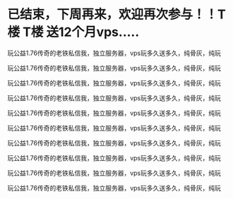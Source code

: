 # 已结束，下周再来，欢迎再次参与！！T楼 T楼 送12个月vps.....


玩公益1.76传奇的老铁私信我，独立服务器，vps玩多久送多久，纯骨灰，纯玩

玩公益1.76传奇的老铁私信我，独立服务器，vps玩多久送多久，纯骨灰，纯玩

玩公益1.76传奇的老铁私信我，独立服务器，vps玩多久送多久，纯骨灰，纯玩

玩公益1.76传奇的老铁私信我，独立服务器，vps玩多久送多久，纯骨灰，纯玩<img id="aimg_m208Z" onclick="zoom(this, this.src, 0, 0, 0)" class="zoom" src="https://cdn.jsdelivr.net/gh/hishis/forum-master/public/images/patch.gif" onmouseover="img_onmouseoverfunc(this)" onload="thumbImg(this)" border="0" alt="" />

玩公益1.76传奇的老铁私信我，独立服务器，vps玩多久送多久，纯骨灰，纯玩

玩公益1.76传奇的老铁私信我，独立服务器，vps玩多久送多久，纯骨灰，纯玩

玩公益1.76传奇的老铁私信我，独立服务器，vps玩多久送多久，纯骨灰，纯玩

玩公益1.76传奇的老铁私信我，独立服务器，vps玩多久送多久，纯骨灰，纯玩<img id="aimg_ek5zQ" onclick="zoom(this, this.src, 0, 0, 0)" class="zoom" src="https://cdn.jsdelivr.net/gh/hishis/forum-master/public/images/patch.gif" onmouseover="img_onmouseoverfunc(this)" onload="thumbImg(this)" border="0" alt="" />

玩公益1.76传奇的老铁私信我，独立服务器，vps玩多久送多久，纯骨灰，纯玩<img id="aimg_eBO5m" onclick="zoom(this, this.src, 0, 0, 0)" class="zoom" src="https://cdn.jsdelivr.net/gh/hishis/forum-master/public/images/patch.gif" onmouseover="img_onmouseoverfunc(this)" onload="thumbImg(this)" border="0" alt="" />

玩公益1.76传奇的老铁私信我，独立服务器，vps玩多久送多久，纯骨灰，纯玩
